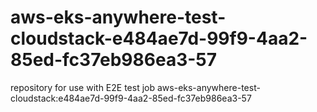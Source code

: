 # aws-eks-anywhere-test-cloudstack-e484ae7d-99f9-4aa2-85ed-fc37eb986ea3-57
repository for use with E2E test job aws-eks-anywhere-test-cloudstack:e484ae7d-99f9-4aa2-85ed-fc37eb986ea3-57
